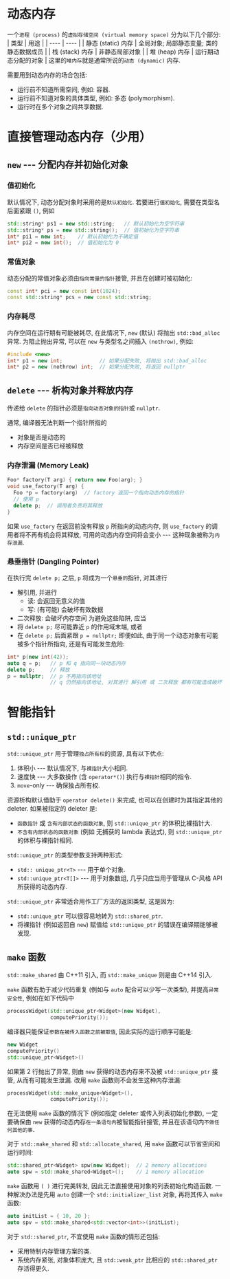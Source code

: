 # 动态内存
一个`进程 (process)` 的`虚拟存储空间 (virtual memory space)` 分为以下几个部分:
| 类型 | 用途 |
| ---- | ---- |
| 静态 (static) 内存 | 全局对象; 局部静态变量; 类的静态数据成员 |
| 栈 (stack) 内存 | 非静态局部对象 |
| 堆 (heap) 内存 | 运行期动态分配的对象 |
这里的`堆内存`就是通常所说的`动态 (dynamic)` 内存.

需要用到动态内存的场合包括:
- 运行前不知道所需空间, 例如: 容器.
- 运行前不知道对象的具体类型, 例如: 多态 (polymorphism).
- 运行时在多个对象之间共享数据.

# 直接管理动态内存（少用）
## `new` --- 分配内存并初始化对象

### 值初始化
默认情况下, 动态分配对象时采用的是`默认初始化`.
若要进行`值初始化`, 需要在类型名后面紧跟 `()`, 例如
```cpp
std::string* ps1 = new std::string;   // 默认初始化为空字符串
std::string* ps = new std::string();  // 值初始化为空字符串
int* pi1 = new int;    // 默认初始化为不确定值
int* pi2 = new int();  // 值初始化为 0
```

### 常值对象
动态分配的常值对象必须由`指向常量的指针`接管, 并且在创建时被初始化:
```cpp
const int* pci = new const int(1024);
const std::string* pcs = new const std::string;
```

### 内存耗尽
内存空间在运行期有可能被耗尽, 在此情况下, `new` (默认) 将抛出 `std::bad_alloc` 异常.
为阻止抛出异常, 可以在 `new` 与类型名之间插入 `(nothrow)`, 例如:
```cpp
#include <new>
int* p1 = new int;            // 如果分配失败, 将抛出 std::bad_alloc
int* p2 = new (nothrow) int;  // 如果分配失败, 将返回 nullptr
```

## `delete` --- 析构对象并释放内存

传递给 `delete` 的指针必须是`指向动态对象的指针`或 `nullptr`.

通常, 编译器无法判断一个指针所指的
- 对象是否是动态的
- 内存空间是否已经被释放

### 内存泄漏 (Memory Leak)
```cpp
Foo* factory(T arg) { return new Foo(arg); }
void use_factory(T arg) {
  Foo *p = factory(arg)  // factory 返回一个指向动态内存的指针
  // 使用 p
  delete p;  // 调用者负责将其释放
}
```
如果 `use_factory` 在返回前没有释放 `p` 所指向的动态内存, 则 `use_factory` 的调用者将不再有机会将其释放, 可用的动态内存空间将会变小 --- 这种现象被称为`内存泄漏`.

### 悬垂指针 (Dangling Pointer)
在执行完 `delete p;` 之后, `p` 将成为一个`悬垂的`指针, 对其进行
- 解引用, 并进行
  - 读: 会返回无意义的值
  - 写: (有可能) 会破坏有效数据
- 二次释放: 会破坏内存空间
为避免这些陷阱, 应当
- 将 `delete p;` 尽可能靠近 `p` 的作用域末端, 或者
- 在 `delete p;` 后面紧跟 `p = nullptr;`
即便如此, 由于同一个动态对象有可能被多个指针所指向, 还是有可能发生危险:
```cpp
int* p(new int(42));
auto q = p;   // p 和 q 指向同一块动态内存
delete p;     // 释放
p = nullptr;  // p 不再指向该地址
              // q 仍然指向该地址, 对其进行 解引用 或 二次释放 都有可能造成破坏
```

# 智能指针

## **`std::unique_ptr`**

`std::unique_ptr` 用于管理`独占所有权`的资源, 具有以下优点:

1. 体积小 --- 默认情况下, 与`裸指针`大小相同.
2. 速度快 --- 大多数操作 (含 `operator*()`) 执行与`裸指针`相同的指令.
3. `move`-only --- 确保独占所有权.



资源析构默认借助于 `operator delete()` 来完成, 也可以在创建时为其指定其他的 deleter. 如果被指定的 deleter 是:

- `函数指针` 或 `含有内部状态的函数对象`, 则 `std::unique_ptr` 的体积比裸指针大.
- `不含有内部状态的函数对象` (例如 无捕获的 lambda 表达式), 则 `std::unique_ptr` 的体积与裸指针相同.



`std::unique_ptr` 的类型参数支持两种形式:

- `std:: unique_ptr<T>` --- 用于单个对象.
- `std::unique_ptr<T[]>` --- 用于对象数组, 几乎只应当用于管理从 C-风格 API 所获得的动态内存.



`std::unique_ptr` 非常适合用作工厂方法的返回类型, 这是因为:

- `std::unique_ptr` 可以很容易地转为 `std::shared_ptr`.
- 将裸指针 (例如返回自 `new`) 赋值给 `std::unique_ptr` 的错误在编译期能够被发现.



## **`make`** 函数

`std::make_shared` 由 C++11 引入, 而 `std::make_unique` 则是由 C++14 引入.



`make` 函数有助于减少代码重复 (例如与 `auto` 配合可以少写一次类型), 并提高`异常安全性`, 例如在如下代码中

```cpp
processWidget(std::unique_ptr<Widget>(new Widget), 
              computePriority());
```

编译器只能保证`参数在被传入函数之前被取值`, 因此实际的运行顺序可能是:

```cpp
new Widget
computePriority()
std::unique_ptr<Widget>()
```

如果第 2 行抛出了异常, 则由 `new` 获得的动态内存来不及被 `std::unique_ptr` 接管, 从而有可能发生泄漏. 改用 `make` 函数则不会发生这种内存泄漏:

```cpp
processWidget(std::make_unique<Widget>(), 
              computePriority());
```

在无法使用 `make` 函数的情况下 (例如指定 deleter 或传入列表初始化参数), 一定要确保由 `new` 获得的动态内存`在一条语句内`被智能指针接管, 并且在该语句内`不做任何其他的事`.



对于 `std::make_shared` 和 `std::allocate_shared`, 用 `make` 函数可以节省空间和运行时间:

```cpp
std::shared_ptr<Widget> spw(new Widget);  // 2 memory allocations
auto spw = std::make_shared<Widget>();    // 1 memory allocation
```



`make` 函数用 `( )` 进行完美转发, 因此无法直接使用对象的列表初始化构造函数. 一种解决办法是先用 `auto` 创建一个 `std::initializer_list` 对象, 再将其传入 `make` 函数:

```cpp
auto initList = { 10, 20 };
auto spv = std::make_shared<std::vector<int>>(initList);
```



对于 `std::shared_ptr`, 不宜使用 `make` 函数的情形还包括: 

- 采用特制内存管理方案的类.
- 系统内存紧张, 对象体积庞大, 且 `std::weak_ptr` 比相应的 `std::shared_ptr` 存活得更久.